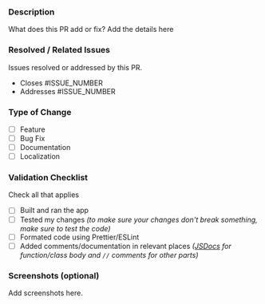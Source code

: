 <!-- 
Try not to make duplicates. Do a quick search before posting
LANGUAGES NOTE: Please check https://developers.google.com/assistant/sdk/reference/rpc/languages to check if the language you are adding is supported.
-->

### Description

What does this PR add or fix? Add the details here

### Resolved / Related Issues
Issues resolved or addressed by this PR.

- Closes #ISSUE_NUMBER
- Addresses #ISSUE_NUMBER

### Type of Change

- [ ] Feature
- [ ] Bug Fix
- [ ] Documentation
- [ ] Localization 

### Validation Checklist
Check all that applies

- [ ] Built and ran the app
- [ ] Tested my changes _(to make sure your changes don't break something, make sure to test the code)_
- [ ] Formated code using Prettier/ESLint
- [ ] Added comments/documentation in relevant places _([JSDocs](https://jsdoc.app/) for function/class body and `//` comments for other parts)_

### Screenshots (optional)
Add screenshots here.
